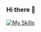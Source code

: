 ### Hi there 👋

<!--
**Marc-van-Elswijk/Marc-van-Elswijk** is a ✨ _special_ ✨ repository because its `README.md` (this file) appears on your GitHub profile.

Here are some ideas to get you started:

- 🔭 I’m currently working on ...
- 🌱 I’m currently learning ...
- 👯 I’m looking to collaborate on ...
- 🤔 I’m looking for help with ...
- 💬 Ask me about ...
- 📫 How to reach me: ...
- 😄 Pronouns: ...
- ⚡ Fun fact: ...
-->
[![My Skills](https://skillicons.dev/icons?i=js,html,css,figma,discord,discordjs,nodejs,git,gitlab,idea,linkedin,mongodb,dotnet,cs,python,java,php,mysql,blender,npm,phpstorm,pycharm,robloxstudio,visualstudio,vscode)](https://skillicons.dev)
